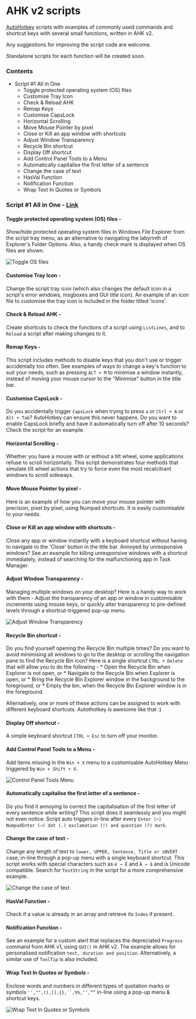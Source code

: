 # AHK v2 scripts  

[AutoHotkey](https://github.com/Lexikos/AutoHotkey_L/) scripts with examples of commonly used commands and shortcut keys with several small functions, written in AHK v2. 

Any suggestions for improving the script code are welcome.  

Standalone scripts for each function will be created soon.

### Contents
* Script #1 All in One
   * Toggle protected operating system (OS) files
   * Customise Tray Icon
   * Check & Reload AHK
   * Remap Keys
   * Customise CapsLock
   * Horizontal Scrolling
   * Move Mouse Pointer by pixel
   * Close or Kill an app window with shortcuts
   * Adjust Window Transparency
   * Recycle Bin shortcut
   * Display Off shortcut
   * Add Control Panel Tools to a Menu
   * Automatically capitalise the first letter of a sentence
   * Change the case of text
   * HasVal Function
   * Notification Function
   * Wrap Text In Quotes or Symbols 

### Script #1 All in One - [Link](https://github.com/xypha/AHK-v2-scripts/blob/main/%231%20All%20in%20one.ahk)

#### **Toggle protected operating system (OS) files** -
  Show/hide protected operating system files in Windows File Explorer from the script tray menu, as an alternative to navigating the labyrinth of Explorer's Folder Options. Also, a handy check mark is displayed when OS files are shown.

  ![Toggle OS files](https://github.com/xypha/AHK-v2-scripts/assets/12472214/5d409108-ab10-4877-8be5-4c158da140b8)

#### **Customise Tray Icon** -
  Change the script tray icon (which also changes the default icon in a script's error windows, msgboxes and GUI title icon).
  An example of an icon file to customise the tray icon is included in the folder titled 'icons'.

#### **Check & Reload AHK** -
  Create shortcuts to check the functions of a script using `ListLines`, and to `Reload` a script after making changes to it.

#### **Remap Keys** -
  This script includes methods to disable keys that you don't use or trigger accidentally too often. See examples of ways to change a key's function to suit your needs, such as pressing `ALT + M` to minimise a window instantly, instead of moving your mouse cursor to the "Minimise" button in the title bar.

#### **Customise CapsLock** -
  Do you accidentally trigger `CapsLock` when trying to press `a` or `Ctrl + A` or `Alt + Tab`? AutoHotkey can ensure this never happens.
  Do you want to enable CapsLock briefly and have it automatically turn off after 10 seconds? Check the script for an example.

#### **Horizontal Scrolling** -
  Whether you have a mouse with or without a tilt wheel, some applications refuse to scroll horizontally.
  This script demonstrates four methods that simulate tilt wheel actions that try to force even the most recalcitrant windows to scroll sideways.

#### **Move Mouse Pointer by pixel** -
  Here is an example of how you can move your mouse pointer with precision, pixel by pixel, using Numpad shortcuts. It is easily customisable to your needs.

#### **Close or Kill an app window with shortcuts** -
  Close any app or window instantly with a keyboard shortcut without having to navigate to the 'Close' button in the title bar. Annoyed by unresponsive windows? See an example for killing unresponsive windows with a shortcut immediately, instead of searching for the malfunctioning app in Task Manager.

#### **Adjust Window Transparency** -
  Managing multiple windows on your desktop? Here is a handy way to work with them - Adjust the transparency of an app or window in customisable increments using mouse keys, or quickly alter transparency to pre-defined levels through a shortcut-triggered pop-up menu.

  ![Adjust Window Transparency](https://github.com/xypha/AHK-v2-scripts/assets/12472214/2896aeb3-f0a3-4b0c-a9b5-5e789d67532a)

#### **Recycle Bin shortcut** -
  Do you find yourself opening the Recycle Bin multiple times? Do you want to avoid minimising all windows to go to the desktop or scrolling the navigation pane to find the Recycle Bin icon? Here is a single shortcut `CTRL + Delete` that will allow you to do the following -
    * Open the Recycle Bin when Explorer is not open, or
    * Navigate to the Recycle Bin when Explorer is open, or
    * Bring the Recycle Bin Explorer window in the background to the foreground, or
    * Empty the bin, when the Recycle Bin Explorer window is in the foreground.

  Alternatively, one or more of these actions can be assigned to work with different keyboard shortcuts. Autothotkey is awesome like that :)

#### **Display Off shortcut** -
  A simple keyboard shortcut `CTRL + Esc` to turn off your monitor.

#### **Add Control Panel Tools to a Menu** -
  Add items missing in the `Win + X` menu to a customisable AutoHotkey Menu triggered by `Win + Shift + X`.

  ![Control Panel Tools Menu](https://github.com/xypha/AHK-v2-scripts/assets/12472214/efe11010-ed29-4605-bd14-8063bb268062)

#### **Automatically capitalise the first letter of a sentence** -
  Do you find it annoying to correct the capitalisation of the first letter of every sentence while writing? This script does it seamlessly and you might not even notice. Script auto triggers in-line after every `Enter (⏎) NumpadEnter (⏎) dot (.) exclamation (!) and question (?) mark`.

#### **Change the case of text** -
  Change any length of text to `lower, UPPER, Sentence, Title or iNVERT` case, in-line through a pop-up menu with a single keyboard shortcut.
  This script works with special characters such as `é → É` and `Â → â` and is Unicode compatible. Search for `TestString` in the script for a more comprehensive example.

  ![Change the case of text](https://github.com/xypha/AHK-v2-scripts/assets/12472214/e6f3c4dd-0b84-4e71-b2ff-e577fb71d9a8)

#### **HasVal Function** -
  Check if a value is already in an array and retrieve its `Index` if present.

#### **Notification Function** -
  See an example for a custom alert that replaces the depreciated `Progress` command from AHK v1, using `GUI()` in AHK v2. The example allows for personalised notification `text, duration and position`. Alternatively, a similar use of `ToolTip` is also included.

#### **Wrap Text In Quotes or Symbols** -
  Enclose words and numbers in different types of quotation marks or symbols `'',"",(),[],{},``,%%,‘’,“”` in-line using a pop-up menu & shortcut keys.

  ![Wrap Text In Quotes or Symbols](https://github.com/xypha/AHK-v2-scripts/assets/12472214/ed53956b-8a5b-47ed-8b08-16fc72e590fa)
